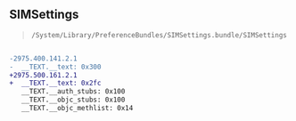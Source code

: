 ## SIMSettings

> `/System/Library/PreferenceBundles/SIMSettings.bundle/SIMSettings`

```diff

-2975.400.141.2.1
-  __TEXT.__text: 0x300
+2975.500.161.2.1
+  __TEXT.__text: 0x2fc
   __TEXT.__auth_stubs: 0x100
   __TEXT.__objc_stubs: 0x100
   __TEXT.__objc_methlist: 0x14

```
